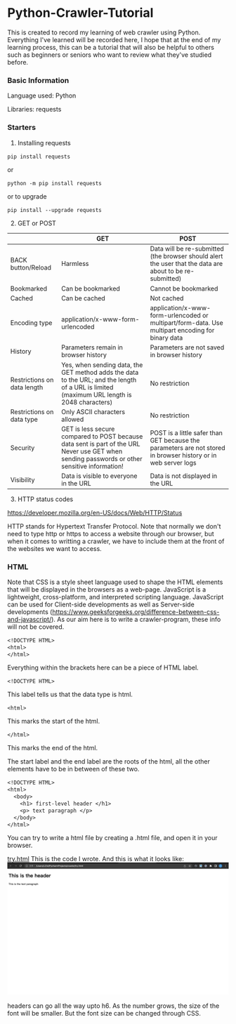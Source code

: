 # Python-Crawler-Tutorial

This is created to record my learning of web crawler using Python. Everything I've learned will be recorded here, I hope that at the end of my learning process, this can be a tutorial that will also be helpful to others such as beginners or seniors who want to review what they've studied before.

### Basic Information ###
Language used: Python

Libraries: requests

### Starters ###
1. Installing requests

```text
pip install requests
```
or
```text
python -m pip install requests
```
or to upgrade
```text
pip install --upgrade requests
```

2. GET or POST


|                    | GET      | POST |
|--------------------|------------------------------------------------------------|--------------------------------------------------------------------------------|
| BACK button/Reload | Harmless |Data will be re-submitted (the browser should alert the user that the data are about to be re-submitted)|
| Bookmarked         | Can be bookmarked |   Cannot be bookmarked   |
| Cached             | Can be cached | Not cached |
| Encoding type      |application/x-www-form-urlencoded| application/x-www-form-urlencoded or multipart/form-data. Use multipart encoding for binary data|
| History            |	Parameters remain in browser history |   	Parameters are not saved in browser history   |
| Restrictions on data length  | Yes, when sending data, the GET method adds the data to the URL; and the length of a URL is limited (maximum URL length is 2048 characters)         | No restriction  |
|  Restrictions on data type | Only ASCII characters allowed         |  No restriction  |
|  Security                  | GET is less secure compared to POST because data sent is part of the URL <br> Never use GET when sending passwords or other sensitive information!         |POST is a little safer than GET because the parameters are not stored in browser history or in web server logs     |
| Visibility                   |  Data is visible to everyone in the URL        | Data is not displayed in the URL     |


3. HTTP status codes

https://developer.mozilla.org/en-US/docs/Web/HTTP/Status

HTTP stands for Hypertext Transfer Protocol. Note that normally we don't need to type http or https to access a website through our browser, but when it comes to writting a crawler, we have to include them at the front of the websites we want to access.

### HTML ###

Note that CSS is a style sheet language used to shape the HTML elements that will be displayed in the browsers as a web-page. JavaScript is a lightweight, cross-platform, and interpreted scripting language. JavaScript can be used for Client-side developments as well as Server-side developments (https://www.geeksforgeeks.org/difference-between-css-and-javascript/). As our aim here is to write a crawler-program, these info will not be covered.

```text
<!DOCTYPE HTML>
<html>
</html>
```
Everything within the brackets here can be a piece of HTML label.

```text
<!DOCTYPE HTML>
```
This label tells us that the data type is html.

```text
<html>
```
This marks the start of the html.

```text
</html>
```
This marks the end of the html.

The start label and the end label are the roots of the html, all the other elements have to be in between of these two.

```text
<!DOCTYPE HTML>
<html>
  <body>
    <h1> first-level header </h1>
    <p> text paragraph </p>
  </body>
</html>
```
You can try to write a html file by creating a .html file, and open it in your browser.

[try.html] This is the code I wrote. And this is what it looks like:
![outcome]

headers can go all the way upto h6. As the number grows, the size of the font will be smaller. But the font size can be changed through CSS.

<!-- auto references -->
[try.html]: try.html
[outcome]: htmloutcome.png
